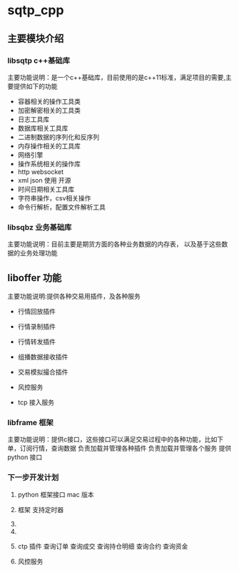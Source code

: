 # sqtp_cpp

## 主要模块介绍
### libsqtp c++基础库
主要功能说明：是一个c++基础库，目前使用的是c++11标准，满足项目的需要,主要提供如下的功能  
- 容器相关的操作工具类
- 加密解密相关的工具类
- 日志工具库
- 数据库相关工具库
- 二进制数据的序列化和反序列
- 内存操作相关的工具库
- 网络引擎
- 操作系统相关的操作库
- http websocket 
- xml json 使用 开源
- 时间日期相关工具库
- 字符串操作，csv相关操作
- 命令行解析，配置文件解析工具 
### libsqbz 业务基础库
主要功能说明：目前主要是期货方面的各种业务数据的内存表，
以及基于这些数据的业务处理功能

## liboffer 功能
主要功能说明:提供各种交易用插件，及各种服务
- 行情回放插件
- 行情录制插件
- 行情转发插件
- 组播数据接收插件
- 交易模拟撮合插件

- 风控服务
- tcp 接入服务

### libframe 框架
主要功能说明：提供c接口，这些接口可以满足交易过程中的各种功能，比如下单，订阅行情，查询数据
    负责加载并管理各种插件
    负责加载并管理各个服务
    提供python 接口


### 下一步开发计划
1. python 框架接口 mac 版本
2. 框架 支持定时器
3. 
4.  

6. ctp 插件
    查询订单
    查询成交
    查询持仓明细
    查询合约
    查询资金
7. 风控服务


